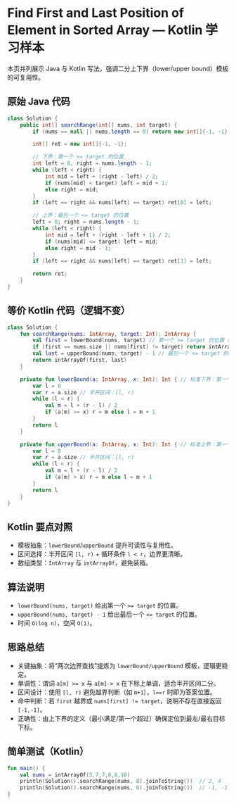 # Find First and Last Position of Element in Sorted Array — Kotlin 学习样本

本页并列展示 Java 与 Kotlin 写法，强调二分上下界（lower/upper bound）模板的可复用性。

## 原始 Java 代码

```java
class Solution {
    public int[] searchRange(int[] nums, int target) {
        if (nums == null || nums.length == 0) return new int[]{-1, -1};

        int[] ret = new int[]{-1, -1};

        // 下界：第一个 >= target 的位置
        int left = 0, right = nums.length - 1;
        while (left < right) {
            int mid = left + (right - left) / 2;
            if (nums[mid] < target) left = mid + 1;
            else right = mid;
        }
        if (left == right && nums[left] == target) ret[0] = left;

        // 上界：最后一个 <= target 的位置
        left = 0; right = nums.length - 1;
        while (left < right) {
            int mid = left + (right - left + 1) / 2;
            if (nums[mid] <= target) left = mid;
            else right = mid - 1;
        }
        if (left == right && nums[left] == target) ret[1] = left;

        return ret;
    }
}
```

## 等价 Kotlin 代码（逻辑不变）

```kotlin
class Solution {
    fun searchRange(nums: IntArray, target: Int): IntArray {
        val first = lowerBound(nums, target) // 第一个 >= target 的位置（半开区间写法）
        if (first == nums.size || nums[first] != target) return intArrayOf(-1, -1)
        val last = upperBound(nums, target) - 1 // 最后一个 <= target 的位置
        return intArrayOf(first, last)
    }

    private fun lowerBound(a: IntArray, x: Int): Int { // 标准下界：第一个 >= x 的下标
        var l = 0
        var r = a.size // 半开区间：[l, r)
        while (l < r) {
            val m = l + (r - l) / 2
            if (a[m] >= x) r = m else l = m + 1
        }
        return l
    }

    private fun upperBound(a: IntArray, x: Int): Int { // 标准上界：第一个 > x 的下标
        var l = 0
        var r = a.size // 半开区间：[l, r)
        while (l < r) {
            val m = l + (r - l) / 2
            if (a[m] > x) r = m else l = m + 1
        }
        return l
    }
}
```

## Kotlin 要点对照

- 模板抽象：`lowerBound`/`upperBound` 提升可读性与复用性。
- 区间选择：半开区间 `[l, r)` + 循环条件 `l < r`，边界更清晰。
- 数组类型：`IntArray` 与 `intArrayOf`，避免装箱。

## 算法说明

- `lowerBound(nums, target)` 给出第一个 `>= target` 的位置。
- `upperBound(nums, target) - 1` 给出最后一个 `<= target` 的位置。
- 时间 `O(log n)`，空间 `O(1)`。

## 思路总结

- 关键抽象：将“两次边界查找”提炼为 `lowerBound/upperBound` 模板，逻辑更稳定。
- 单调性：谓词 `a[m] >= x` 与 `a[m] > x` 在下标上单调，适合半开区间二分。
- 区间设计：使用 `[l, r)` 避免越界判断（如 `m+1`），`l==r` 时即为答案位置。
- 命中判断：若 `first` 越界或 `nums[first] != target`，说明不存在直接返回 `[-1,-1]`。
- 正确性：由上下界的定义（最小满足/第一个超过）确保定位到最左/最右目标下标。

## 简单测试（Kotlin）

```kotlin
fun main() {
    val nums = intArrayOf(5,7,7,8,8,10)
    println(Solution().searchRange(nums, 8).joinToString())  // 2, 4
    println(Solution().searchRange(nums, 6).joinToString())  // -1, -1
}
```

